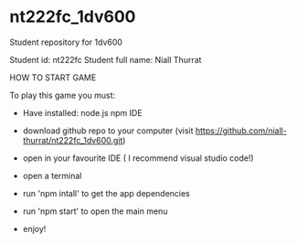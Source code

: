 # nt222fc_1dv600
Student repository for 1dv600

Student id: nt222fc
Student full name: Niall Thurrat



HOW TO START GAME

To play this game you must:

- Have installed:
    node.js
    npm
    IDE

- download github repo to your computer (visit https://github.com/niall-thurrat/nt222fc_1dv600.git)
- open in your favourite IDE ( I recommend visual studio code!)
- open a terminal
- run 'npm intall' to get the app dependencies
- run 'npm start' to open the main menu
- enjoy!